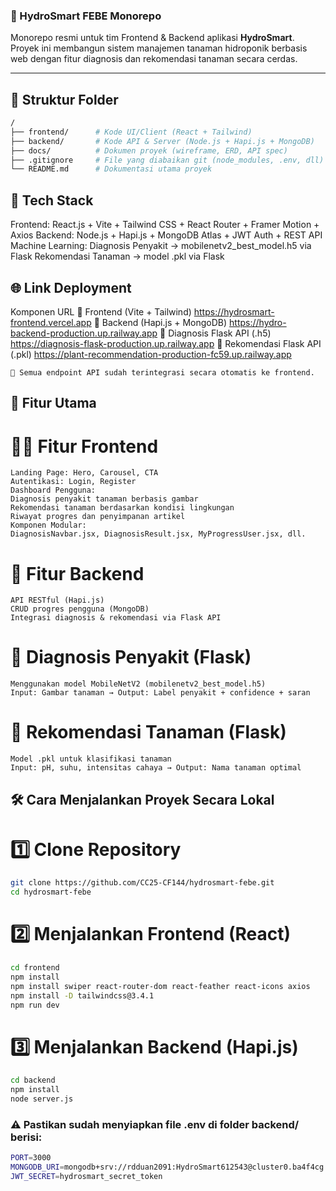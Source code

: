 ### 🌱 HydroSmart FEBE Monorepo

Monorepo resmi untuk tim Frontend & Backend aplikasi **HydroSmart**.  
Proyek ini membangun sistem manajemen tanaman hidroponik berbasis web dengan fitur diagnosis dan rekomendasi tanaman secara cerdas.

---

## 📁 Struktur Folder

```bash
/
├── frontend/      # Kode UI/Client (React + Tailwind)
├── backend/       # Kode API & Server (Node.js + Hapi.js + MongoDB)
├── docs/          # Dokumen proyek (wireframe, ERD, API spec)
├── .gitignore     # File yang diabaikan git (node_modules, .env, dll)
└── README.md      # Dokumentasi utama proyek
```

## 🚀 Tech Stack
Frontend: React.js + Vite + Tailwind CSS + React Router + Framer Motion + Axios
Backend: Node.js + Hapi.js + MongoDB Atlas + JWT Auth + REST API
Machine Learning:
Diagnosis Penyakit → mobilenetv2_best_model.h5 via Flask
Rekomendasi Tanaman → model .pkl via Flask

## 🌐 Link Deployment
Komponen	URL
🌱 Frontend (Vite + Tailwind)	https://hydrosmart-frontend.vercel.app
🧠 Backend (Hapi.js + MongoDB)	https://hydro-backend-production.up.railway.app
🧪 Diagnosis Flask API (.h5)	https://diagnosis-flask-production.up.railway.app
🌿 Rekomendasi Flask API (.pkl)	https://plant-recommendation-production-fc59.up.railway.app
```
🔗 Semua endpoint API sudah terintegrasi secara otomatis ke frontend.
```

## 🧩 Fitur Utama
# 👨‍🌾 Fitur Frontend
```
Landing Page: Hero, Carousel, CTA
Autentikasi: Login, Register
Dashboard Pengguna:
Diagnosis penyakit tanaman berbasis gambar
Rekomendasi tanaman berdasarkan kondisi lingkungan
Riwayat progres dan penyimpanan artikel
Komponen Modular:
DiagnosisNavbar.jsx, DiagnosisResult.jsx, MyProgressUser.jsx, dll.
```

# 🧪 Fitur Backend
```
API RESTful (Hapi.js)
CRUD progres pengguna (MongoDB)
Integrasi diagnosis & rekomendasi via Flask API
```

# 🤖 Diagnosis Penyakit (Flask)
```
Menggunakan model MobileNetV2 (mobilenetv2_best_model.h5)
Input: Gambar tanaman → Output: Label penyakit + confidence + saran
```

# 🌿 Rekomendasi Tanaman (Flask)
```
Model .pkl untuk klasifikasi tanaman
Input: pH, suhu, intensitas cahaya → Output: Nama tanaman optimal
```

## 🛠️ Cara Menjalankan Proyek Secara Lokal
# 1️⃣ Clone Repository
```bash
git clone https://github.com/CC25-CF144/hydrosmart-febe.git
cd hydrosmart-febe
```
# 2️⃣ Menjalankan Frontend (React)
```bash
cd frontend
npm install
npm install swiper react-router-dom react-feather react-icons axios
npm install -D tailwindcss@3.4.1
npm run dev
```
# 3️⃣ Menjalankan Backend (Hapi.js)
```bash
cd backend
npm install
node server.js
```


### ⚠️ Pastikan sudah menyiapkan file .env di folder backend/ berisi:
```bash
PORT=3000
MONGODB_URI=mongodb+srv://rdduan2091:HydroSmart612543@cluster0.ba4f4cg.mongodb.net/hydrosmart?retryWrites=true&w=majority&appName=Cluster0
JWT_SECRET=hydrosmart_secret_token
```
